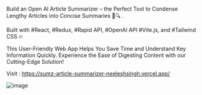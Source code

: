 

Build an Open AI Article Summarizer – the Perfect Tool to Condense Lengthy Articles into Concise Summaries 📃🔍 . 

Built with #React, #Redux, #Rapid API, #OpenAI API #Vite.js, and #Tailwind CSS 🔥 

This User-Friendly Web App Helps You Save Time and Understand Key Information Quickly. Experience the Ease of Digesting Content with our Cutting-Edge Solution!

Visit : https://sumz-article-summarizer-neeleshsingh.vercel.app/

![image](https://github.com/neelesh1112/Article-Summarizer/assets/89899935/f28cb03f-1ccb-46ae-9369-944e5a579aa0)
